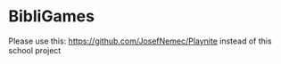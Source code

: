 # BibliGames
Please use this: https://github.com/JosefNemec/Playnite instead of this school project
